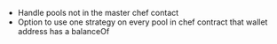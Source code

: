 - Handle pools not in the master chef contact
- Option to use one strategy on every pool in chef contract that wallet address has a balanceOf